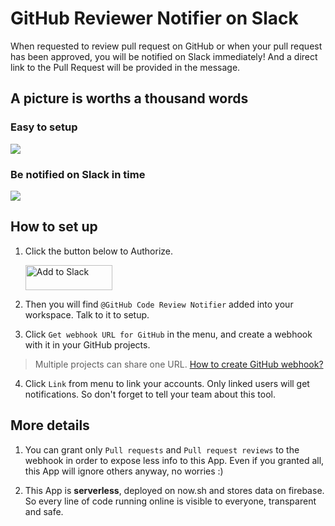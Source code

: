 # GitHub Reviewer Notifier on Slack

When requested to review pull request on GitHub or when your pull request has been approved, you will be notified on Slack immediately! And a direct link to the Pull Request will be provided in the message.

## A picture is worths a thousand words

### Easy to setup

![](https://user-images.githubusercontent.com/7480839/56017414-c3b96a80-5d31-11e9-887a-d63e213e7def.png)

### Be notified on Slack in time

![](https://user-images.githubusercontent.com/7480839/56017581-4fcb9200-5d32-11e9-93dc-bd9f3b25a4d0.png)

## How to set up

1. Click the button below to Authorize.

   <a href="https://slack.com/oauth/authorize?client_id=358699124487.462026355174&scope=chat:write:bot,bot" target="_blank"><img alt="Add to Slack" height="40" width="139" src="https://platform.slack-edge.com/img/add_to_slack.png" srcset="https://platform.slack-edge.com/img/add_to_slack.png 1x, https://platform.slack-edge.com/img/add_to_slack@2x.png 2x" /></a>

2. Then you will find `@GitHub Code Review Notifier` added into your workspace. Talk to it to setup.

3. Click `Get webhook URL for GitHub` in the menu, and create a webhook with it in your GitHub projects.

> Multiple projects can share one URL.
> [How to create GitHub webhook?](https://developer.github.com/webhooks/creating/)

4. Click `Link` from menu to link your accounts. Only linked users will get notifications. So don't forget to tell your team about this tool.

## More details

1. You can grant only `Pull requests` and `Pull request reviews` to the webhook in order to expose less info to this App. Even if you granted all, this App will ignore others anyway, no worries :)

1. This App is **serverless**, deployed on now.sh and stores data on firebase. So every line of code running online is visible to everyone, transparent and safe.
